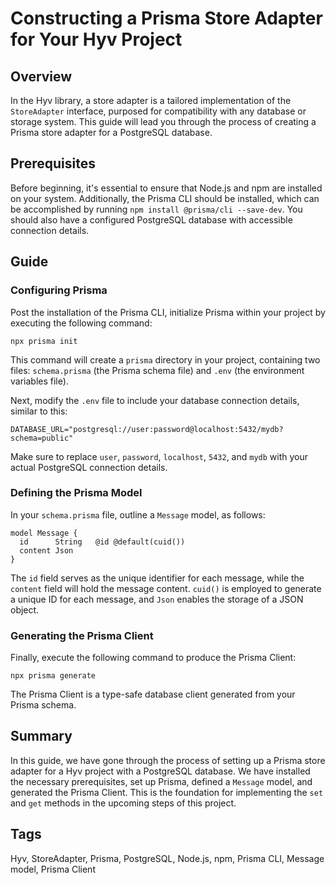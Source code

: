 # Constructing a Prisma Store Adapter for Your Hyv Project

## Overview

In the Hyv library, a store adapter is a tailored implementation of the `StoreAdapter` interface,
purposed for compatibility with any database or storage system. This guide will lead you through the
process of creating a Prisma store adapter for a PostgreSQL database.

## Prerequisites

Before beginning, it's essential to ensure that Node.js and npm are installed on your system.
Additionally, the Prisma CLI should be installed, which can be accomplished by running
`npm install @prisma/cli --save-dev`. You should also have a configured PostgreSQL database with
accessible connection details.

## Guide

### Configuring Prisma

Post the installation of the Prisma CLI, initialize Prisma within your project by executing the
following command:

```shell
npx prisma init
```

This command will create a `prisma` directory in your project, containing two files: `schema.prisma`
(the Prisma schema file) and `.env` (the environment variables file).

Next, modify the `.env` file to include your database connection details, similar to this:

```env
DATABASE_URL="postgresql://user:password@localhost:5432/mydb?schema=public"
```

Make sure to replace `user`, `password`, `localhost`, `5432`, and `mydb` with your actual PostgreSQL
connection details.

### Defining the Prisma Model

In your `schema.prisma` file, outline a `Message` model, as follows:

```prisma
model Message {
  id      String   @id @default(cuid())
  content Json
}
```

The `id` field serves as the unique identifier for each message, while the `content` field will hold
the message content. `cuid()` is employed to generate a unique ID for each message, and `Json`
enables the storage of a JSON object.

### Generating the Prisma Client

Finally, execute the following command to produce the Prisma Client:

```shell
npx prisma generate
```

The Prisma Client is a type-safe database client generated from your Prisma schema.

## Summary

In this guide, we have gone through the process of setting up a Prisma store adapter for a Hyv
project with a PostgreSQL database. We have installed the necessary prerequisites, set up Prisma,
defined a `Message` model, and generated the Prisma Client. This is the foundation for implementing
the `set` and `get` methods in the upcoming steps of this project.

## Tags

Hyv, StoreAdapter, Prisma, PostgreSQL, Node.js, npm, Prisma CLI, Message model, Prisma Client
